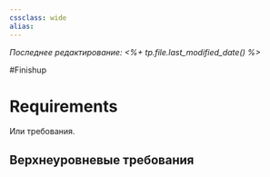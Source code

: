 ```yaml
---
cssclass: wide
alias: 
---
```


*Последнее редактирование: <%+ tp.file.last_modified_date() %>*

#Finishup 

# Requirements

Или требования.


## Верхнеуровневые требования 